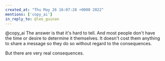 ```yaml
---
created_at: "Thu May 26 16:07:28 +0000 2022"
mentions: ['copy_ai']
in_reply_to: @leo_guinan
---
```


@copy_ai The answer is that it's hard to tell. And most people don't have the time or desire to determine it themselves. It doesn't cost them anything to share a message so they do so without regard to the consequences.

But there are very real consequences.